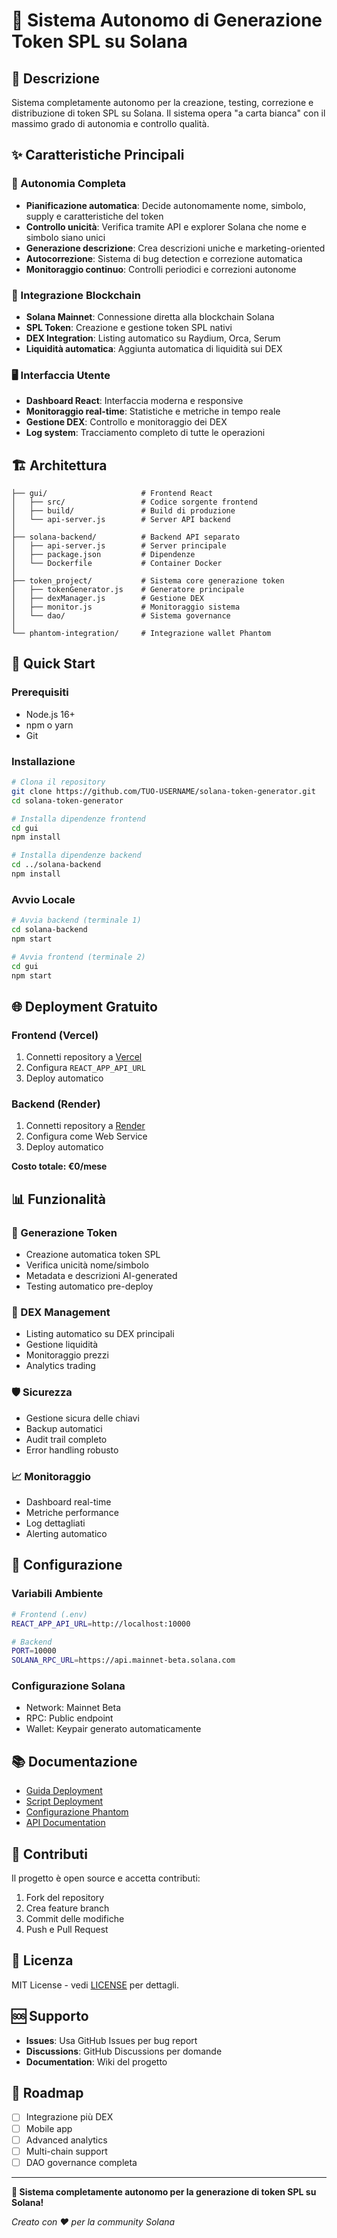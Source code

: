 # 🚀 Sistema Autonomo di Generazione Token SPL su Solana

## 🎯 Descrizione

Sistema completamente autonomo per la creazione, testing, correzione e distribuzione di token SPL su Solana. Il sistema opera "a carta bianca" con il massimo grado di autonomia e controllo qualità.

## ✨ Caratteristiche Principali

### 🤖 Autonomia Completa
- **Pianificazione automatica**: Decide autonomamente nome, simbolo, supply e caratteristiche del token
- **Controllo unicità**: Verifica tramite API e explorer Solana che nome e simbolo siano unici
- **Generazione descrizione**: Crea descrizioni uniche e marketing-oriented
- **Autocorrezione**: Sistema di bug detection e correzione automatica
- **Monitoraggio continuo**: Controlli periodici e correzioni autonome

### 🔗 Integrazione Blockchain
- **Solana Mainnet**: Connessione diretta alla blockchain Solana
- **SPL Token**: Creazione e gestione token SPL nativi
- **DEX Integration**: Listing automatico su Raydium, Orca, Serum
- **Liquidità automatica**: Aggiunta automatica di liquidità sui DEX

### 🖥️ Interfaccia Utente
- **Dashboard React**: Interfaccia moderna e responsive
- **Monitoraggio real-time**: Statistiche e metriche in tempo reale
- **Gestione DEX**: Controllo e monitoraggio dei DEX
- **Log system**: Tracciamento completo di tutte le operazioni

## 🏗️ Architettura

```
├── gui/                     # Frontend React
│   ├── src/                 # Codice sorgente frontend
│   ├── build/               # Build di produzione
│   └── api-server.js        # Server API backend
│
├── solana-backend/          # Backend API separato
│   ├── api-server.js        # Server principale
│   ├── package.json         # Dipendenze
│   └── Dockerfile           # Container Docker
│
├── token_project/           # Sistema core generazione token
│   ├── tokenGenerator.js    # Generatore principale
│   ├── dexManager.js        # Gestione DEX
│   ├── monitor.js           # Monitoraggio sistema
│   └── dao/                 # Sistema governance
│
└── phantom-integration/     # Integrazione wallet Phantom
```

## 🚀 Quick Start

### Prerequisiti
- Node.js 16+
- npm o yarn
- Git

### Installazione
```bash
# Clona il repository
git clone https://github.com/TUO-USERNAME/solana-token-generator.git
cd solana-token-generator

# Installa dipendenze frontend
cd gui
npm install

# Installa dipendenze backend
cd ../solana-backend
npm install
```

### Avvio Locale
```bash
# Avvia backend (terminale 1)
cd solana-backend
npm start

# Avvia frontend (terminale 2)
cd gui
npm start
```

## 🌐 Deployment Gratuito

### Frontend (Vercel)
1. Connetti repository a [Vercel](https://vercel.com)
2. Configura `REACT_APP_API_URL`
3. Deploy automatico

### Backend (Render)
1. Connetti repository a [Render](https://render.com)
2. Configura come Web Service
3. Deploy automatico

**Costo totale: €0/mese**

## 📊 Funzionalità

### 🎯 Generazione Token
- Creazione automatica token SPL
- Verifica unicità nome/simbolo
- Metadata e descrizioni AI-generated
- Testing automatico pre-deploy

### 🔄 DEX Management
- Listing automatico su DEX principali
- Gestione liquidità
- Monitoraggio prezzi
- Analytics trading

### 🛡️ Sicurezza
- Gestione sicura delle chiavi
- Backup automatici
- Audit trail completo
- Error handling robusto

### 📈 Monitoraggio
- Dashboard real-time
- Metriche performance
- Log dettagliati
- Alerting automatico

## 🔧 Configurazione

### Variabili Ambiente
```bash
# Frontend (.env)
REACT_APP_API_URL=http://localhost:10000

# Backend
PORT=10000
SOLANA_RPC_URL=https://api.mainnet-beta.solana.com
```

### Configurazione Solana
- Network: Mainnet Beta
- RPC: Public endpoint
- Wallet: Keypair generato automaticamente

## 📚 Documentazione

- [Guida Deployment](./DEPLOYMENT_SUMMARY.md)
- [Script Deployment](./gui/deploy.md)
- [Configurazione Phantom](./phantom-wallet-setup-guide.md)
- [API Documentation](./solana-backend/README.md)

## 🤝 Contributi

Il progetto è open source e accetta contributi:
1. Fork del repository
2. Crea feature branch
3. Commit delle modifiche
4. Push e Pull Request

## 📄 Licenza

MIT License - vedi [LICENSE](LICENSE) per dettagli.

## 🆘 Supporto

- **Issues**: Usa GitHub Issues per bug report
- **Discussions**: GitHub Discussions per domande
- **Documentation**: Wiki del progetto

## 🎉 Roadmap

- [ ] Integrazione più DEX
- [ ] Mobile app
- [ ] Advanced analytics
- [ ] Multi-chain support
- [ ] DAO governance completa

---

**🚀 Sistema completamente autonomo per la generazione di token SPL su Solana!**

*Creato con ❤️ per la community Solana*